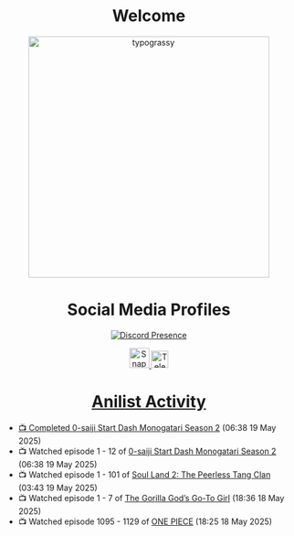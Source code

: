 <div align="center">

# Welcome
<a href="https://github.com/kawarimidoll/typograssy">
    <img alt="typograssy" src="https://typograssy.deno.dev/api?text=%E3%82%88%E3%81%86%E3%81%93%E3%81%9D%E3%81%BF%E3%81%AA%E3%81%95%E3%82%93%20-%20Sheby--&&l0=none&l1=82d9d0&l2=027353&l3=038c4c&l4=01402e&bg=none&frame=none&speed=100&comment=" width="421.99">
</a>

</div>

<div align="center">

# Social Media Profiles

[![Discord Presence](https://lanyard.cnrad.dev/api/612532963938271232)](https://discord.com/users/612532963938271232)


<a href="https://www.snapchat.com/add/a.sheby" title="Snapchat Profile">
    <img src="https://www.freepnglogos.com/uploads/snapchat-logo-png-0.png" width="35" alt="Snapchat Logo" />


<a href="https://t.me/ASheby" title="Telegram Profile">
    <img src="https://www.freepnglogos.com/uploads/telegram-logo-png-0.png" width="30" alt="Telegram Logo" />


</div>

<div align="center">

# Anilist Activity

</div>

<!-- ANILIST_ACTIVITY:start -->

-   📺 Completed [0-saiji Start Dash Monogatari Season 2](https://anilist.co/anime/185462) (06:38 19 May 2025)
-   📺 Watched episode 1 - 12 of [0-saiji Start Dash Monogatari Season 2](https://anilist.co/anime/185462) (06:38 19 May 2025)
-   📺 Watched episode 1 - 101 of [Soul Land 2: The Peerless Tang Clan](https://anilist.co/anime/137683) (03:43 19 May 2025)
-   📺 Watched episode 1 - 7 of [The Gorilla God’s Go-To Girl](https://anilist.co/anime/182060) (18:36 18 May 2025)
-   📺 Watched episode 1095 - 1129 of [ONE PIECE](https://anilist.co/anime/21) (18:25 18 May 2025)

<!-- ANILIST_ACTIVITY:end -->

